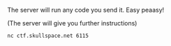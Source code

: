 The server will run any code you send it. Easy peaasy!

(The server will give you further instructions)

`nc ctf.skullspace.net 6115`
